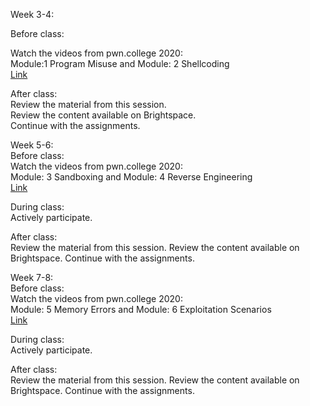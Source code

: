 Week 3-4:

Before class:

Watch the videos from pwn.college 2020: <br>
Module:1 Program Misuse and Module: 2 Shellcoding  
[Link](https://www.youtube.com/c/pwncollege/playlists)



After class:  
Review the material from this session. <br>
Review the content available on Brightspace. <br>
Continue with the assignments.<br>
 
Week 5-6:  
Before class:  
Watch the videos from pwn.college 2020: <br>
Module: 3 Sandboxing and Module: 4 Reverse Engineering  
[Link](https://www.youtube.com/c/pwncollege/playlists)

During class:  
Actively participate.

After class:  
Review the material from this session.
Review the content available on Brightspace.
Continue with the assignments.


Week 7-8:  
Before class:  
Watch the videos from pwn.college 2020: <br>
Module: 5 Memory Errors and Module: 6 Exploitation Scenarios  
[Link](https://www.youtube.com/c/pwncollege/playlists)

During class:  
Actively participate.

After class:  
Review the material from this session.
Review the content available on Brightspace.
Continue with the assignments.

